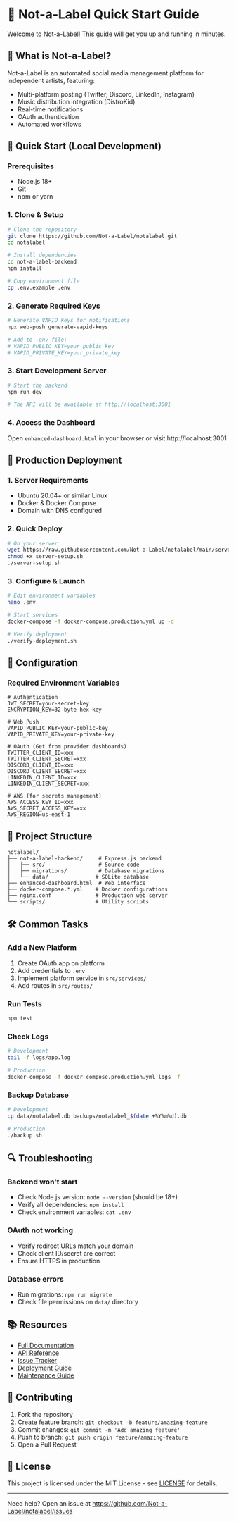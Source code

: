 # 🚀 Not-a-Label Quick Start Guide

Welcome to Not-a-Label! This guide will get you up and running in minutes.

## 🎯 What is Not-a-Label?

Not-a-Label is an automated social media management platform for independent artists, featuring:
- Multi-platform posting (Twitter, Discord, LinkedIn, Instagram)
- Music distribution integration (DistroKid)
- Real-time notifications
- OAuth authentication
- Automated workflows

## 🏃 Quick Start (Local Development)

### Prerequisites
- Node.js 18+ 
- Git
- npm or yarn

### 1. Clone & Setup
```bash
# Clone the repository
git clone https://github.com/Not-a-Label/notalabel.git
cd notalabel

# Install dependencies
cd not-a-label-backend
npm install

# Copy environment file
cp .env.example .env
```

### 2. Generate Required Keys
```bash
# Generate VAPID keys for notifications
npx web-push generate-vapid-keys

# Add to .env file:
# VAPID_PUBLIC_KEY=your_public_key
# VAPID_PRIVATE_KEY=your_private_key
```

### 3. Start Development Server
```bash
# Start the backend
npm run dev

# The API will be available at http://localhost:3001
```

### 4. Access the Dashboard
Open `enhanced-dashboard.html` in your browser or visit http://localhost:3001

## 🚀 Production Deployment

### 1. Server Requirements
- Ubuntu 20.04+ or similar Linux
- Docker & Docker Compose
- Domain with DNS configured

### 2. Quick Deploy
```bash
# On your server
wget https://raw.githubusercontent.com/Not-a-Label/notalabel/main/server-setup.sh
chmod +x server-setup.sh
./server-setup.sh
```

### 3. Configure & Launch
```bash
# Edit environment variables
nano .env

# Start services
docker-compose -f docker-compose.production.yml up -d

# Verify deployment
./verify-deployment.sh
```

## 🔧 Configuration

### Required Environment Variables
```env
# Authentication
JWT_SECRET=your-secret-key
ENCRYPTION_KEY=32-byte-hex-key

# Web Push
VAPID_PUBLIC_KEY=your-public-key
VAPID_PRIVATE_KEY=your-private-key

# OAuth (Get from provider dashboards)
TWITTER_CLIENT_ID=xxx
TWITTER_CLIENT_SECRET=xxx
DISCORD_CLIENT_ID=xxx
DISCORD_CLIENT_SECRET=xxx
LINKEDIN_CLIENT_ID=xxx
LINKEDIN_CLIENT_SECRET=xxx

# AWS (for secrets management)
AWS_ACCESS_KEY_ID=xxx
AWS_SECRET_ACCESS_KEY=xxx
AWS_REGION=us-east-1
```

## 📁 Project Structure
```
notalabel/
├── not-a-label-backend/     # Express.js backend
│   ├── src/                 # Source code
│   ├── migrations/          # Database migrations
│   └── data/               # SQLite database
├── enhanced-dashboard.html  # Web interface
├── docker-compose.*.yml    # Docker configurations
├── nginx.conf              # Production web server
└── scripts/                # Utility scripts
```

## 🛠️ Common Tasks

### Add a New Platform
1. Create OAuth app on platform
2. Add credentials to `.env`
3. Implement platform service in `src/services/`
4. Add routes in `src/routes/`

### Run Tests
```bash
npm test
```

### Check Logs
```bash
# Development
tail -f logs/app.log

# Production
docker-compose -f docker-compose.production.yml logs -f
```

### Backup Database
```bash
# Development
cp data/notalabel.db backups/notalabel_$(date +%Y%m%d).db

# Production
./backup.sh
```

## 🔍 Troubleshooting

### Backend won't start
- Check Node.js version: `node --version` (should be 18+)
- Verify all dependencies: `npm install`
- Check environment variables: `cat .env`

### OAuth not working
- Verify redirect URLs match your domain
- Check client ID/secret are correct
- Ensure HTTPS in production

### Database errors
- Run migrations: `npm run migrate`
- Check file permissions on `data/` directory

## 📚 Resources

- [Full Documentation](https://github.com/Not-a-Label/notalabel/wiki)
- [API Reference](https://api.not-a-label.art/docs)
- [Issue Tracker](https://github.com/Not-a-Label/notalabel/issues)
- [Deployment Guide](./deployment-guide.md)
- [Maintenance Guide](./maintenance-guide.md)

## 🤝 Contributing

1. Fork the repository
2. Create feature branch: `git checkout -b feature/amazing-feature`
3. Commit changes: `git commit -m 'Add amazing feature'`
4. Push to branch: `git push origin feature/amazing-feature`
5. Open a Pull Request

## 📄 License

This project is licensed under the MIT License - see [LICENSE](LICENSE) for details.

---

Need help? Open an issue at https://github.com/Not-a-Label/notalabel/issues